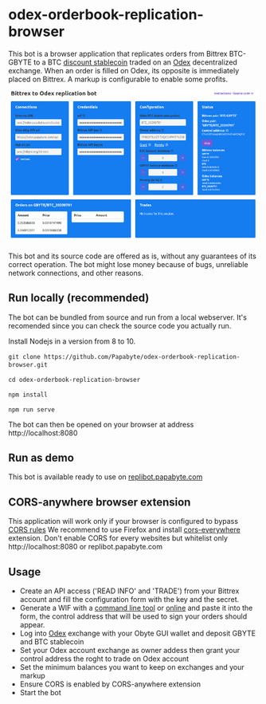 # odex-orderbook-replication-browser

This bot is a browser application that replicates orders from Bittrex BTC-GBYTE to a BTC [discount stablecoin](https://ostable.org/) traded on an [Odex](odex.ooo) decentralized exchange. When an order is filled on Odex, its opposite is immediately placed on Bittrex. A markup is configurable to enable some profits.

![odex-replibot](https://raw.githubusercontent.com/Papabyte/odex-orderbook-replication-browser/master/replibot.jpg)


This bot and its source code are offered as is, without any guarantees of its correct operation. The bot might lose money because of bugs, unreliable network connections, and other reasons.

## Run locally (recommended)

The bot can be bundled from source and run from a local webserver. It's recomended since you can check the source code you actually run.

Install Nodejs in a version from 8 to 10.

```
git clone https://github.com/Papabyte/odex-orderbook-replication-browser.git
``` 

```
cd odex-orderbook-replication-browser
```

```
npm install
```

```
npm run serve
```

The bot can then be opened on your browser at address http://localhost:8080

## Run as demo

This bot is available ready to use on [replibot.papabyte.com](https://replibot.papabyte.com)



## CORS-anywhere browser extension

This application will work only if your browser is configured to bypass [CORS rules](https://developer.mozilla.org/en-US/docs/Web/HTTP/CORS)
We recommend to use Firefox and install [cors-everywhere](https://addons.mozilla.org/en-US/firefox/addon/cors-everywhere/) extension. Don't enable CORS for every websites but whitelist only http://localhost:8080 or replibot.papabyte.com


## Usage

- Create an API access ('READ INFO' and 'TRADE') from your Bittrex account and fill the configuration form with the key and the secret.
- Generate a WIF with a [command line tool](https://obytejs.com/utils/generate-wallet) or [online](https://bonustrack.github.io/obyte-paperwallet/) and paste it into the form, the control address that will be used to sign your orders should appear.
- Log into [Odex](https://odex.ooo) exchange with your Obyte GUI wallet and deposit GBYTE and BTC stablecoin
- Set your Odex account exchange as owner addess then grant your control address the roght to trade on Odex account
- Set the minimum balances you want to keep on exchanges and your markup
- Ensure CORS is enabled by CORS-anywhere extension
- Start the bot 